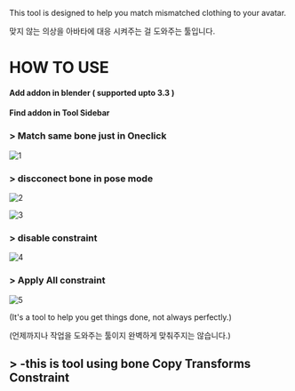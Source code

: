 

This tool is designed to help you match mismatched clothing to your avatar.
<!-- 주석 -->
맞지 않는 의상을 아바타에 대응 시켜주는 걸 도와주는 툴입니다.
<!-- 주석 -->
# HOW TO USE
<!-- 주석 -->
#### Add addon in blender ( supported upto 3.3 )
<!-- 주석 -->
#### Find addon in Tool Sidebar

### > Match same bone just in Oneclick
<!-- 주석 -->
![1](https://github.com/user-attachments/assets/7094acae-8685-42da-9696-7aa89d3e4b52)
<!-- 주석 -->

### > discconect bone in pose mode
<!-- 주석 -->
![2](https://github.com/user-attachments/assets/022e6c16-b268-4071-afb5-cc2c7fcb75e1)
<!-- 주석 -->
![3](https://github.com/user-attachments/assets/890c4c27-af12-45dd-881b-b50397de7065)
<!-- 주석 -->

### > disable constraint
<!-- 주석 -->
![4](https://github.com/user-attachments/assets/695daaa1-18a4-4b01-a7ef-f6d731ec762f)
<!-- 주석 -->

### > Apply All constraint
<!-- 주석 -->
![5](https://github.com/user-attachments/assets/42088b08-a2d3-4a95-a189-077b112f9814)
<!-- 주석 -->
(It's a tool to help you get things done, not always perfectly.)
<!-- 주석 -->
(언제까지나 작업을 도와주는 툴이지 완벽하게 맞춰주지는 않습니다.)

## > -this is tool using bone Copy Transforms Constraint



